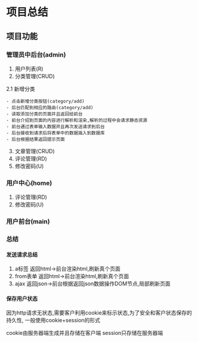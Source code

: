 # 项目总结

## 项目功能
### 管理员中后台(admin)
1. 用户列表(R)
2. 分类管理(CRUD)

2.1 新增分类

    - 点击新增分类按钮(category/add)
    - 后台匹配到相应的路由(category/add)
    - 读取添加分类的页面并且返回给前台
    - 前台介绍到页面的内容进行解析和渲染,解析的过程中会请求静态资源
    - 前台通过表单输入数据并且再次发送请求到后台
    - 后台接收到请求后将表单中的数据插入到数据库
    - 后台根据结果返回提示页面
    
3. 文章管理(CRUD)
4. 评论管理(RD)
5. 修改密码(U)

### 用户中心(home)
1. 评论管理(RD)
2. 修改密码(U)

### 用户前台(main)


### 总结
#### 发送请求总结
1. a标签 返回html->前台渲染html,刷新真个页面
2. from表单 返回html->前台渲染html,刷新真个页面
3. ajax 返回json->前台根据返回json数据操作DOM节点,局部刷新页面

#### 保存用户状态
因为http请求无状态,需要客户利用cookie来标示状态,为了安全和客户状态保存的持久性,
一般使用cookie+session的形式

cookie由服务器端生成并且存储在客户端
session只存储在服务器端










